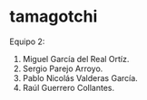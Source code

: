# tamagotchi

Equipo 2:
1. Miguel García del Real Ortíz.
2. Sergio Parejo Arroyo.
3. Pablo Nicolás Valderas García.
4. Raúl Guerrero Collantes.
